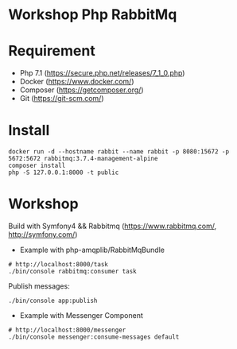 Workshop Php RabbitMq
=====================

# Requirement

- Php 7.1 (https://secure.php.net/releases/7_1_0.php)
- Docker (https://www.docker.com/)
- Composer (https://getcomposer.org/)
- Git (https://git-scm.com/)

# Install
```
docker run -d --hostname rabbit --name rabbit -p 8080:15672 -p 5672:5672 rabbitmq:3.7.4-management-alpine
composer install
php -S 127.0.0.1:8000 -t public
```

# Workshop

Build with Symfony4 && Rabbitmq (https://www.rabbitmq.com/, http://symfony.com/)

- Example with php-amqplib/RabbitMqBundle

```
# http://localhost:8000/task
./bin/console rabbitmq:consumer task
```

Publish messages:
```
./bin/console app:publish
```

- Example with Messenger Component
``` 
# http://localhost:8000/messenger
./bin/console messenger:consume-messages default
```